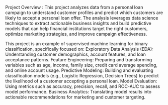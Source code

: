Project Overview :
This project analyzes data from a personal loan campaign to understand customer profiles and predict which customers are likely to accept a personal loan offer.
The analysis leverages data science techniques to extract actionable business insights and build predictive models that can help financial institutions
target the right customers, optimize marketing strategies, and improve campaign effectiveness.

This project is an example of supervised machine learning for binary classification, specifically focused on:
Exploratory Data Analysis (EDA): Understanding customer demographics, account features, and loan acceptance patterns.
Feature Engineering: Preparing and transforming variables such as age, income, family size, credit card average spending, and online account usage.
Predictive Modeling: Building and evaluating classification models (e.g., Logistic Regression, Decision Trees) to predict the likelihood of a customer accepting a personal loan.
Model Evaluation: Using metrics such as accuracy, precision, recall, and ROC-AUC to assess model performance.
Business Analytics: Translating model results into actionable recommendations for marketing and customer targeting.

